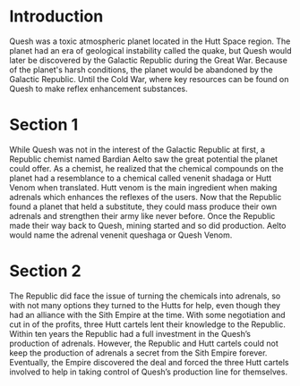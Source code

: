 # Introduction

Quesh was a toxic atmospheric planet located in the Hutt Space region.
The planet had an era of geological instability called the quake, but Quesh would later be discovered by the Galactic Republic during the Great War.
Because of the planet's harsh conditions, the planet would be abandoned by the Galactic Republic.
Until the Cold War, where key resources can be found on Quesh to make reflex enhancement substances.

# Section 1

While Quesh was not in the interest of the Galactic Republic at first, a Republic chemist named Bardian Aelto saw the great potential the planet could offer.
As a chemist, he realized that the chemical compounds on the planet had a resemblance to a chemical called venenit shadaga or Hutt Venom when translated.
Hutt venom is the main ingredient when making adrenals which enhances the reflexes of the users.
Now that the Republic found a planet that held a substitute, they could mass produce their own adrenals and strengthen their army like never before.
Once the Republic made their way back to Quesh, mining started and so did production.
Aelto would name the adrenal venenit queshaga or Quesh Venom.

# Section 2

The Republic did face the issue of turning the chemicals into adrenals, so with not many options they turned to the Hutts for help, even though they had an alliance with the Sith Empire at the time.
With some negotiation and cut in of the profits, three Hutt cartels lent their knowledge to the Republic.
Within ten years the Republic had a full investment in the Quesh’s production of adrenals.
However, the Republic and Hutt cartels could not keep the production of adrenals a secret from the Sith Empire forever.
Eventually, the Empire discovered the deal and forced the three Hutt cartels involved to help in taking control of Quesh’s production line for themselves.
